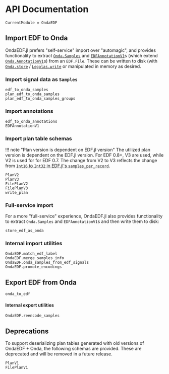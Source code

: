 # API Documentation

```@meta
CurrentModule = OndaEDF
```

## Import EDF to Onda

OndaEDF.jl prefers "self-service" import over "automagic", and provides
functionality to extract
[`Onda.Samples`](https://beacon-biosignals.github.io/Onda.jl/stable/#Samples-1)
and [`EDFAnnotationV1`](@ref)s (which extend
[`Onda.AnnotationV1`](https://beacon-biosignals.github.io/Onda.jl/stable/#Onda.AnnotationV1)s)
from an `EDF.File`.  These can be written to disk (with
[`Onda.store`](https://beacon-biosignals.github.io/Onda.jl/stable/#Onda.store) /
[`Legolas.write`](https://beacon-biosignals.github.io/Legolas.jl/stable/#Legolas.write)
or manipulated in memory as desired.

### Import signal data as `Samples`

```@docs
edf_to_onda_samples
plan_edf_to_onda_samples
plan_edf_to_onda_samples_groups
```

### Import annotations

```@docs
edf_to_onda_annotations
EDFAnnotationV1
```

### Import plan table schemas

!!! note "Plan version is dependent on EDF.jl version"
    The utilized plan version is dependent on the EDF.jl version.
    For EDF 0.8+, V3 are used, while V2 is used for for EDF 0.7.
    The change from V2 to V3 reflects the change from [`Int16` to `Int32`
    in EDF.jl's `samples_per_record`](https://github.com/beacon-biosignals/EDF.jl/releases/tag/v0.8.0).

```@docs
PlanV2
PlanV3
FilePlanV2
FilePlanV3
write_plan
```

### Full-service import

For a more "full-service" experience, OndaEDF.jl also provides functionality to
extract `Onda.Samples` and `EDFAnnotationV1`s and then write them to disk:

```@docs
store_edf_as_onda
```

### Internal import utilities

```@docs
OndaEDF.match_edf_label
OndaEDF.merge_samples_info
OndaEDF.onda_samples_from_edf_signals
OndaEDF.promote_encodings
```

## Export EDF from Onda

```@docs
onda_to_edf
```

#### Internal export utilities

```@docs
OndaEDF.reencode_samples
```

## Deprecations

To support deserializing plan tables generated with old versions of OndaEDF +
Onda, the following schemas are provided.  These are deprecated and will be
removed in a future release.

```@docs
PlanV1
FilePlanV1
```
